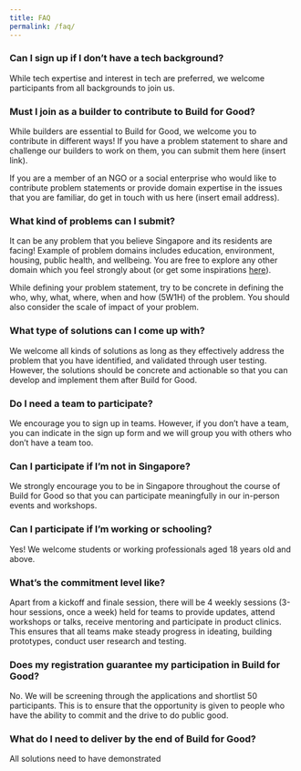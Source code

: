 ```yaml
---
title: FAQ
permalink: /faq/
---
```

### Can I sign up if I don’t have a tech background?

While tech expertise and interest in tech are preferred, we welcome participants from all backgrounds to join us.

### Must I join as a builder to contribute to Build for Good?

While builders are essential to Build for Good, we welcome you to contribute in different ways! If you have a problem statement to share and challenge our builders to work on them, you can submit them here (insert link).

If you are a member of an NGO or a social enterprise who would like to contribute problem statements or provide domain expertise in the issues that you are familiar, do get in touch with us here (insert email address).

### What kind of problems can I submit?

It can be any problem that you believe Singapore and its residents are facing! Example of problem domains includes education, environment, housing, public health, and wellbeing. You are free to explore any other domain which you feel strongly about (or get some inspirations [here](https://newnaratif.com/the-23-most-important-issues-facing-singapore-in-2022/)).

While defining your problem statement, try to be concrete in defining the who, why, what, where, when and how (5W1H) of the problem. You should also consider the scale of impact of your problem.

### What type of solutions can I come up with?

We welcome all kinds of solutions as long as they effectively address the problem that you have identified, and validated through user testing. However, the solutions should be concrete and actionable so that you can develop and implement them after Build for Good.

### Do I need a team to participate?

We encourage you to sign up in teams. However, if you don’t have a team, you can indicate in the sign up form and we will group you with others who don’t have a team too.

### Can I participate if I’m not in Singapore?

We strongly encourage you to be in Singapore throughout the course of Build for Good so that you can participate meaningfully in our in-person events and workshops.

### Can I participate if I’m working or schooling?

Yes! We welcome students or working professionals aged 18 years old and above.

### What’s the commitment level like?

Apart from a kickoff and finale session, there will be 4 weekly sessions (3-hour sessions, once a week) held for teams to provide updates, attend workshops or talks, receive mentoring and participate in product clinics. This ensures that all teams make steady progress in ideating, building prototypes, conduct user research and testing.

### Does my registration guarantee my participation in Build for Good?

No. We will be screening through the applications and shortlist 50 participants. This is to ensure that the opportunity is given to people who have the ability to commit and the drive to do public good.

### What do I need to deliver by the end of Build for Good?

All solutions need to have demonstrated
